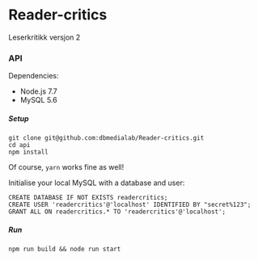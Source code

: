 # Reader-critics
Leserkritikk versjon 2

### API

Dependencies:
* Node.js 7.7
* MySQL 5.6

##### Setup
```
git clone git@github.com:dbmedialab/Reader-critics.git
cd api
npm install
```
Of course, `yarn` works fine as well!

Initialise your local MySQL with a database and user:
```
CREATE DATABASE IF NOT EXISTS readercritics;
CREATE USER 'readercritics'@'localhost' IDENTIFIED BY "secret%123";
GRANT ALL ON readercritics.* TO 'readercritics'@'localhost';
```

##### Run
```
npm run build && node run start
```

